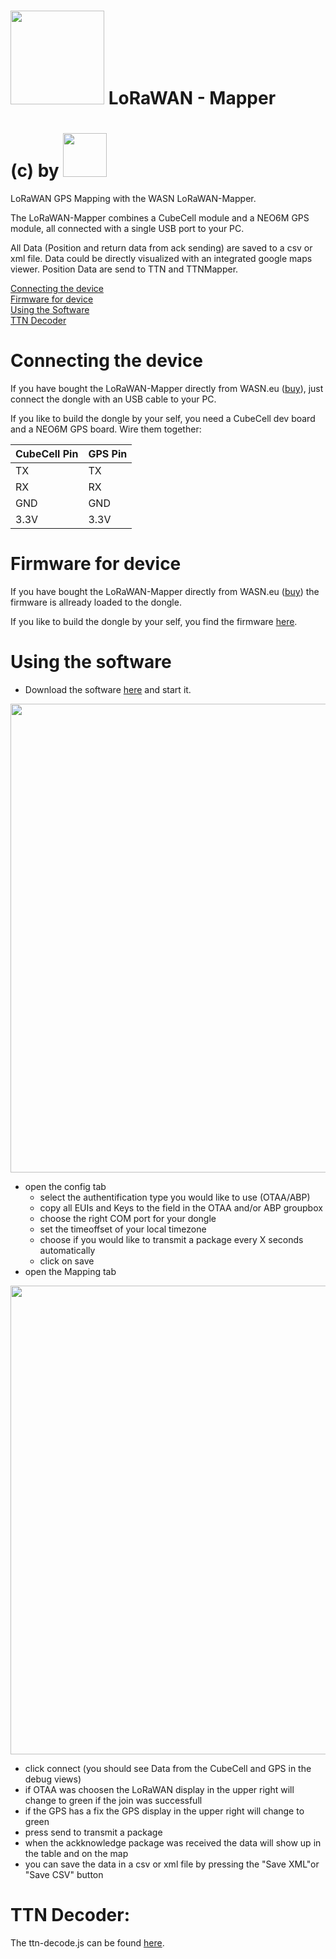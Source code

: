 # <img src="https://github.com/raystream/CubeCell_Getting_Started/raw/master/images/wasn_logo.png" width=150> LoRaWAN - Mapper
# (c) by <img src="https://github.com/raystream/CubeCell_Getting_Started/raw/master/images/wasn_logo.png" width=70>


LoRaWAN GPS Mapping with the WASN LoRaWAN-Mapper.

The LoRaWAN-Mapper combines a CubeCell module and a NEO6M GPS module, all connected with a single USB port to your PC.

All Data (Position and return data from ack sending) are saved to a csv or xml file.
Data could be directly visualized with an integrated google maps viewer.
Position Data are send to TTN and TTNMapper.

[Connecting the device](#connecting-the-device)   
[Firmware for device](#firmware-for-device)   
[Using the Software](#using-the-software)   
[TTN Decoder](#ttn-decoder)   


# Connecting the device

If you have bought the LoRaWAN-Mapper directly from WASN.eu ([buy](https://www.wasn.eu/p/wasn-lorawan-mapper)),
just connect the dongle with an USB cable to your PC.

If you like to build the dongle by your self, you need a CubeCell dev board and a NEO6M GPS board.
Wire them together:  

  | CubeCell Pin | GPS Pin |
  |--------------|---------|
  | TX           | TX      |
  | RX           | RX      |
  | GND          | GND     |
  | 3.3V         | 3.3V    |


# Firmware for device

If you have bought the LoRaWAN-Mapper directly from WASN.eu ([buy](https://www.wasn.eu/p/wasn-lorawan-mapper)) the firmware is allready loaded to the dongle.

If you like to build the dongle by your self, you find the firmware [here](https://github.com/raystream/LoRaWAN_Mapper/raw/master/CubeCell_Firmware/CubeCell_Firmware.ino).


# Using the software

- Download the software [here](https://github.com/raystream/LoRaWAN_Mapper/raw/master/LoRaWAN_Mapper/LoRaWAN_Mapper.exe) and start it.
<p align="center">
<img src="https://github.com/raystream/LoRaWAN_Mapper/raw/master/images/software_config.png" width=750>  
</p>

- open the config tab
  - select the authentification type you would like to use (OTAA/ABP)
  - copy all EUIs and Keys to the field in the OTAA and/or ABP groupbox
  - choose the right COM port for your dongle
  - set the timeoffset of your local timezone
  - choose if you would like to transmit a package every X seconds automatically
  - click on save
- open the  Mapping tab
<p align="center">
<img src="https://github.com/raystream/LoRaWAN_Mapper/raw/master/images/software.png" width=750>  
</p>

  - click connect (you should see Data from the CubeCell and GPS in the debug views)
  - if OTAA was choosen the LoRaWAN display in the upper right will change to green if the join was successfull
  - if the GPS has a fix the GPS display in the upper right will change to green
  - press send to transmit a package
  - when the ackknowledge package was received the data will show up in the table and on the map
- you can save the data in a csv or xml file by pressing the "Save XML"or "Save CSV" button

# TTN Decoder:

  The ttn-decode.js can be found [here](https://github.com/raystream/LoRaWAN_Mapper/raw/master/TTN/decoder.js).

